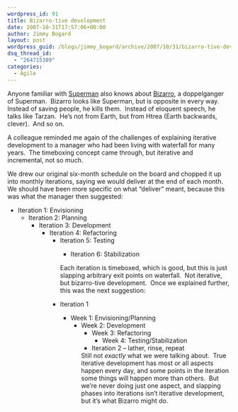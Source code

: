```yaml
---
wordpress_id: 91
title: Bizarro-tive development
date: 2007-10-31T17:57:06+00:00
author: Jimmy Bogard
layout: post
wordpress_guid: /blogs/jimmy_bogard/archive/2007/10/31/bizarro-tive-development.aspx
dsq_thread_id:
  - "264715389"
categories:
  - Agile
---
```

Anyone familiar with [Superman](http://en.wikipedia.org/wiki/Superman)&nbsp;also knows about [Bizarro](http://en.wikipedia.org/wiki/Bizarro), a doppelganger of Superman.&nbsp; Bizarro looks like Superman, but is opposite in every way.&nbsp; Instead of saving people, he kills them.&nbsp; Instead of eloquent speech, he talks like&nbsp;Tarzan.&nbsp; He&#8217;s not from Earth, but from Htrea (Earth backwards, clever).&nbsp; And so on.

A colleague reminded me again of the challenges of explaining iterative development to a manager who had been living with waterfall for many years.&nbsp; The timeboxing concept came through, but iterative and incremental, not so much.

We drew our original six-month schedule on the board and chopped it up into monthly iterations, saying we would deliver at the end of each month.&nbsp; We should have been more specific on what &#8220;deliver&#8221; meant, because this was what the manager then suggested:

  * Iteration 1: Envisioning 
      * Iteration 2: Planning 
          * Iteration 3: Development 
              * Iteration 4: Refactoring 
                  * Iteration 5: Testing 
                      * Iteration 6: Stabilization</ul> 
                    Each iteration is timeboxed, which is good, but this is just slapping arbitrary exit points on waterfall.&nbsp; Not iterative, but bizarro-tive development.&nbsp; Once we explained further, this was the next suggestion:
                    
                      * Iteration 1 
                          * Week 1: Envisioning/Planning 
                              * Week 2: Development 
                                  * Week 3: Refactoring 
                                      * Week 4: Testing/Stabilization</ul> 
                                      * Iteration 2 &#8211; lather, rinse, repeat</ul> 
                                    Still not _exactly_ what we were talking about.&nbsp; True iterative development has most or all aspects happen every day, and some points in the iteration some things will happen more than others.&nbsp; But we&#8217;re never doing just one aspect, and slapping phases into iterations isn&#8217;t iterative development, but it&#8217;s what Bizarro might do.